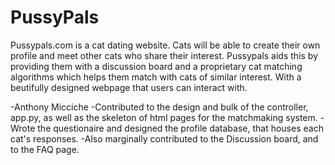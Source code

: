 # PussyPals
Pussypals.com is a cat dating website. Cats will be able to create their own profile and meet other cats who share their interest. Pussypals aids this by providing them with a discussion board and a proprietary cat matching algorithms which helps them match with cats of similar interest. With a beutifully designed webpage that users can interact with.

-Anthony Micciche
 -Contributed to the design and bulk of the controller, app.py, as well as the skeleton of html pages for the matchmaking system.
 -Wrote the questionaire and designed the profile database, that houses each cat's responses.
 -Also marginally contributed to the Discussion board, and to the FAQ page.

